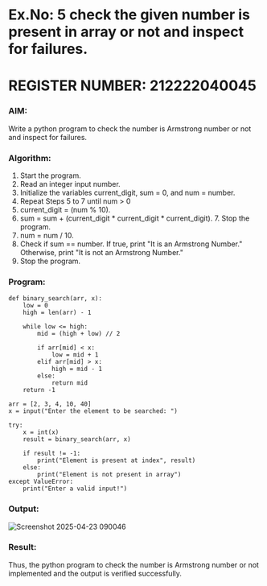 # Ex.No: 5 check the given number is present in array or not and inspect for failures.

# REGISTER NUMBER: 212222040045

### AIM: 
Write a python program to check the number is Armstrong number or not and inspect for failures.

### Algorithm:

1.  Start the program.
2.	Read an integer input number.
3.	Initialize the variables current_digit, sum = 0, and num = number.
4.	Repeat Steps 5 to 7 until num > 0
5.	current_digit = (num % 10).
6.	sum = sum + (current_digit * current_digit * current_digit). 7. Stop the program.
7.	num = num / 10.
8.	Check if sum == number. If true, print "It is an Armstrong Number." Otherwise, print "It is not an Armstrong Number."
9.	Stop the program.

### Program:
```
def binary_search(arr, x):
    low = 0
    high = len(arr) - 1

    while low <= high:
        mid = (high + low) // 2

        if arr[mid] < x:
            low = mid + 1
        elif arr[mid] > x:
            high = mid - 1
        else:
            return mid
    return -1

arr = [2, 3, 4, 10, 40]
x = input("Enter the element to be searched: ")

try:
    x = int(x)
    result = binary_search(arr, x)

    if result != -1:
        print("Element is present at index", result)
    else:
        print("Element is not present in array")
except ValueError:
    print("Enter a valid input!")
```
### Output:
![Screenshot 2025-04-23 090046](https://github.com/user-attachments/assets/1493a5d4-ec5e-4e62-a3a2-45151b31b35f)



### Result:
Thus, the python program to check the number is Armstrong number or not implemented and the output is verified successfully.

